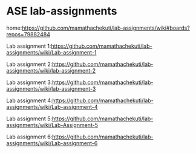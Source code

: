 # ASE lab-assignments

home:https://github.com/mamathachekuti/lab-assignments/wiki#boards?repos=79882484

Lab assignment 1:https://github.com/mamathachekuti/lab-assignments/wiki/Lab-assignment-1

Lab assignment 2:https://github.com/mamathachekuti/lab-assignments/wiki/lab-assignment-2

Lab assignment 3:https://github.com/mamathachekuti/lab-assignments/wiki/lab-assignment-3

Lab assignment 4:https://github.com/mamathachekuti/lab-assignments/wiki/Lab-assignment-4

Lab assignment 5:https://github.com/mamathachekuti/lab-assignments/wiki/Lab-Assignment-5

Lab assignment 6:https://github.com/mamathachekuti/lab-assignments/wiki/Lab-assignment-6

